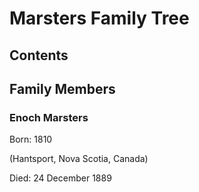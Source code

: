 # Marsters Family Tree

## Contents

## Family Members

### Enoch Marsters

Born: 1810

(Hantsport, Nova Scotia, Canada)

Died: 24 December 1889